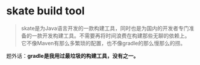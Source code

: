 # skate build tool

> skate是为Java语言开发的一款构建工具，同时也是为国内的开发者专门准备的一款开发构建工具。不需要再将时间浪费在构建那些无聊的依赖上。
它不像Maven有那么多繁琐的配置，也不像gradle的那么慢那么的捞。

题外话：**gradle是我用过最垃圾的构建工具，没有之一。**